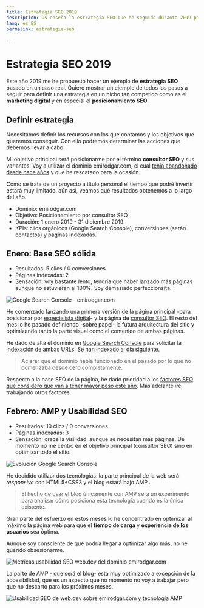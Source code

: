 ```yaml
---
title: Estrategia SEO 2019
description: Os enseño la estrategia SEO que he seguido durante 2019 para posicionarme
lang: es_ES
permalink: estrategia-seo

---
```


# Estrategia SEO 2019

Este año 2019 me he propuesto hacer un ejemplo de **estrategia SEO** basado en un caso real. Quiero mostrar un ejemplo de todos los pasos a seguir para definir una estrategia en un nicho tan competido como es el **marketing digital** y en especial el **posicionamiento SEO**.

## Definir estrategia

Necesitamos definir los recursos con los que contamos y los objetivos que queremos conseguir. Con ello podremos determinar las acciones que debemos llevar a cabo.

Mi objetivo principal será posicionarme por el término **consultor SEO** y sus variantes. Voy a utilizar  el dominio emirodgar.com, el cual [tenía abandonado desde hace años](https://twitter.com/Emirodgar/status/1095273190971113473) y que he rescatado para la ocasión.

Como se trata de un proyecto a título personal el tiempo que podré invertir estará muy limitado, aún así, veamos qué resultados obtenemos a lo largo del año.

- Dominio: emirodgar.com
- Objetivo: Posicionamiento por consultor SEO
- Duración: 1 enero 2019 - 31 diciembre 2019
- KPIs: clics orgánicos (Google Search Console), conversinoes (serán contactos) y páginas indexadas.

## Enero: Base SEO sólida
 
 - Resultados: 5 clics / 0 conversiones
 - Páginas indexadas: 2
 - Sensación: voy bastante lento, tendría que haber lanzado más páginas aunque no estuvieran al 100%. Soy demasiado perfeccionsita.

![Google Search Console - emirodgar.com ](https://i.imgur.com/7ce2kiB.png)

He comenzado lanzando una primera versión de la página principal -para posicionar por [especialista digital](https://emirodgar.com)- y la página de [consultor SEO](/consultor-seo/). El resto del mes lo he pasado definiendo -sobre papel- la futura arquitectura del sitio y optimizando tanto la parte visual como el contenido de ambas páginas.

He dado de alta el dominio en [Google Search Console](https://search.google.com/search-console) para solicitar la indexación de ambas URLs. Se han indexado al día siguiente.

> Aclarar que el dominio había funcionado en el pasado por lo que no comenzaba desde cero completamente.

Respecto a la base SEO de la página, he dado prioridad a los [factores SEO que considero que van a tener mayor peso este año](factores-seo).  Más adelante iré trabajando otros factores.

## Febrero: AMP y Usabilidad SEO
 
 - Resultados: 10 clics / 0 conversiones
 - Páginas indexadas: 3
 - Sensación: crece la visilidad, aunque se necesitan más páginas. De momento no me centro en el objetivo principal (consultor SEO) sino en optimizar todo el sitio.

![Evolución Google Search Console](https://i.imgur.com/MVStSCU.png)

He decidido utilizar dos tecnologías: la parte principal de la web será *responsive* con HTML5+CSS3 y el blog estará bajo AMP .

> El hecho de usar el blog únicamente con AMP será un experimento para analizar cómo posiciona esta tecnología cuando es la única existente.

Gran parte del esfuerzo en estos meses lo he concentrado en optimizar al máximo la página web para que el **tiempo de carga** y **experiencia de los usuarios** sea óptima.

Aunque soy consciente de que podría llegar a optimizar algo más, no he querido obsesionarme.

![Métricas usabilidad SEO web.dev del dominio emirodgar.com](https://i.imgur.com/5sI2ybv.png)

La parte de AMP - que será el blog- está muy optimizado a excepción de la accesibilidad, que es un aspecto que no momento no voy a trabajar pero que no descarto para los próximos meses. 

![Usabilidad SEO de web.dev sobre emirodgar.com y tecnología AMP](https://i.imgur.com/tcDllgb.png)
<!--stackedit_data:
eyJoaXN0b3J5IjpbLTE2ODg5ODIzMjEsLTE2NDA3MDUwNzEsMj
EyNzY1MDQ1OSwtOTU1OTU4MDUsLTIxNjM1NTEwMSwtNDI0NzMw
MzcxLDEzNDc4OTU4MSwtNDkxNTMwNjA1LC0xMDE4NTczMjk4LC
0xODQ1NTQ0MzQ4LC01MTgzNDgyMDIsLTE5ODQ1NDczMzksLTU4
MDAzNDg1NSwtMTY2NjU1NzY0MF19
-->
